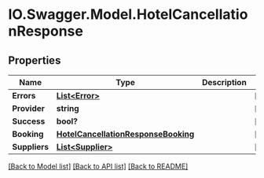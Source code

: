 # IO.Swagger.Model.HotelCancellationResponse
## Properties

Name | Type | Description | Notes
------------ | ------------- | ------------- | -------------
**Errors** | [**List&lt;Error&gt;**](Error.md) |  | [optional] 
**Provider** | **string** |  | [optional] 
**Success** | **bool?** |  | [optional] 
**Booking** | [**HotelCancellationResponseBooking**](HotelCancellationResponseBooking.md) |  | [optional] 
**Suppliers** | [**List&lt;Supplier&gt;**](Supplier.md) |  | [optional] 

[[Back to Model list]](../README.md#documentation-for-models) [[Back to API list]](../README.md#documentation-for-api-endpoints) [[Back to README]](../README.md)

